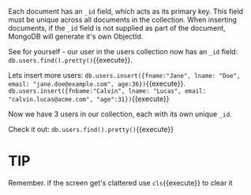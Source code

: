 Each document has an `_id` field, which acts as its primary key. This field must be unique across all documents in the collection.
When inserting documents, if the `_id` field is not supplied as part of the document, MongoDB will generate it's own ObjectId.

See for yourself - our user in the users collection now has an `_id` field: `db.users.find().pretty()`{{execute}}.

Lets insert more users: 
`db.users.insert({fname:"Jane", lname: "Doe", email: "jane.doe@example.com", age:36})`{{execute}}.
`db.users.insert({fnbame:"Calvin", lname: "Lucas", email: "calvin.lucas@acme.com", "age":31})`{{execute}}

Now we have 3 users in our collection, each with its own unique `_id`. 

Check it out: `db.users.find().pretty()`{{execute}}

# TIP
Remember. if the screen get's clattered use `cls`{{execute}} to clear it
